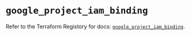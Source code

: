 # `google_project_iam_binding`

Refer to the Terraform Registory for docs: [`google_project_iam_binding`](https://www.terraform.io/docs/providers/google-beta/r/google_project_iam_binding).

